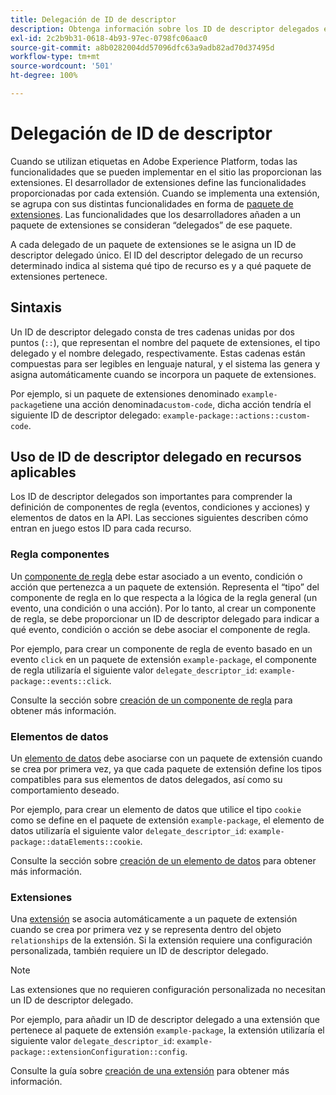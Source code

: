 ```yaml
---
title: Delegación de ID de descriptor
description: Obtenga información sobre los ID de descriptor delegados en la API de Reactor y cómo vinculan recursos con extensiones.
exl-id: 2c2b9b31-0618-4b93-97ec-0798fc06aac0
source-git-commit: a8b0282004dd57096dfc63a9adb82ad70d37495d
workflow-type: tm+mt
source-wordcount: '501'
ht-degree: 100%

---
```


# Delegación de ID de descriptor

Cuando se utilizan etiquetas en Adobe Experience Platform, todas las funcionalidades que se pueden implementar en el sitio las proporcionan las extensiones. El desarrollador de extensiones define las funcionalidades proporcionadas por cada extensión. Cuando se implementa una extensión, se agrupa con sus distintas funcionalidades en forma de [paquete de extensiones](../endpoints/extension-packages.md). Las funcionalidades que los desarrolladores añaden a un paquete de extensiones se consideran “delegados” de ese paquete.

A cada delegado de un paquete de extensiones se le asigna un ID de descriptor delegado único. El ID del descriptor delegado de un recurso determinado indica al sistema qué tipo de recurso es y a qué paquete de extensiones pertenece.

## Sintaxis

Un ID de descriptor delegado consta de tres cadenas unidas por dos puntos (`::`), que representan el nombre del paquete de extensiones, el tipo delegado y el nombre delegado, respectivamente. Estas cadenas están compuestas para ser legibles en lenguaje natural, y el sistema las genera y asigna automáticamente cuando se incorpora un paquete de extensiones.

Por ejemplo, si un paquete de extensiones denominado `example-package`tiene una acción denominada`custom-code`, dicha acción tendría el siguiente ID de descriptor delegado: `example-package::actions::custom-code`.

## Uso de ID de descriptor delegado en recursos aplicables

Los ID de descriptor delegados son importantes para comprender la definición de componentes de regla (eventos, condiciones y acciones) y elementos de datos en la API. Las secciones siguientes describen cómo entran en juego estos ID para cada recurso.

### Regla componentes

Un [componente de regla](../endpoints/rule-components.md) debe estar asociado a un evento, condición o acción que pertenezca a un paquete de extensión. Representa el “tipo” del componente de regla en lo que respecta a la lógica de la regla general (un evento, una condición o una acción). Por lo tanto, al crear un componente de regla, se debe proporcionar un ID de descriptor delegado para indicar a qué evento, condición o acción se debe asociar el componente de regla.

Por ejemplo, para crear un componente de regla de evento basado en un evento `click` en un paquete de extensión `example-package`, el componente de regla utilizaría el siguiente valor `delegate_descriptor_id`: `example-package::events::click`.

Consulte la sección sobre [creación de un componente de regla](../endpoints/rule-components.md#create) para obtener más información.

### Elementos de datos

Un [elemento de datos](../endpoints/data-elements.md) debe asociarse con un paquete de extensión cuando se crea por primera vez, ya que cada paquete de extensión define los tipos compatibles para sus elementos de datos delegados, así como su comportamiento deseado.

Por ejemplo, para crear un elemento de datos que utilice el tipo `cookie` como se define en el paquete de extensión `example-package`, el elemento de datos utilizaría el siguiente valor `delegate_descriptor_id`: `example-package::dataElements::cookie`.

Consulte la sección sobre [creación de un elemento de datos](../endpoints/data-elements.md#create) para obtener más información.

### Extensiones

Una [extensión](../endpoints/extensions.md) se asocia automáticamente a un paquete de extensión cuando se crea por primera vez y se representa dentro del objeto `relationships` de la extensión. Si la extensión requiere una configuración personalizada, también requiere un ID de descriptor delegado.

>[!NOTE]
>
>Las extensiones que no requieren configuración personalizada no necesitan un ID de descriptor delegado.

Por ejemplo, para añadir un ID de descriptor delegado a una extensión que pertenece al paquete de extensión `example-package`, la extensión utilizaría el siguiente valor `delegate_descriptor_id`: `example-package::extensionConfiguration::config`.

Consulte la guía sobre [creación de una extensión](../endpoints/extensions.md#create) para obtener más información.
